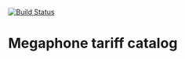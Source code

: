 [![Build Status](https://travis-ci.org/AIRAT1/megaphone-tariff-catalog.svg?branch=master)](https://travis-ci.org/AIRAT1/megaphone-tariff-catalog)

# Megaphone tariff catalog